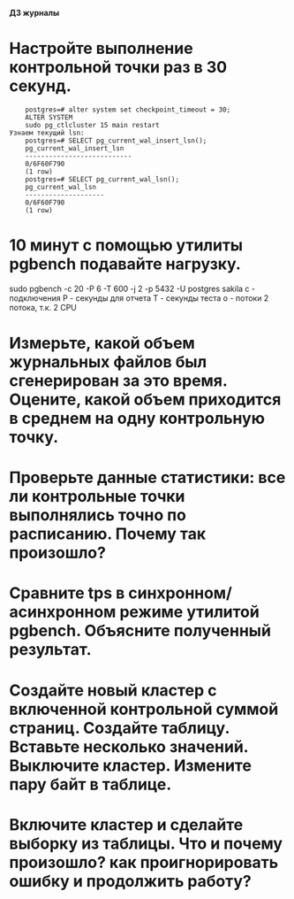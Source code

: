 **ДЗ журналы**
# Настройте выполнение контрольной точки раз в 30 секунд.
        postgres=# alter system set checkpoint_timeout = 30;
        ALTER SYSTEM
        sudo pg_ctlcluster 15 main restart
    Узнаем текущий lsn:
        postgres=# SELECT pg_current_wal_insert_lsn();
        pg_current_wal_insert_lsn
        ---------------------------
        0/6F60F790
        (1 row)
        postgres=# SELECT pg_current_wal_lsn();
        pg_current_wal_lsn
        --------------------
        0/6F60F790
        (1 row)
# 10 минут c помощью утилиты pgbench подавайте нагрузку.

sudo pgbench -c 20 -P 6 -T 600 -j 2 -p 5432 -U postgres sakila
        c - подключения
        P - секунды для отчета
        Т - секунды теста
        о - потоки 2 потока, т.к. 2 CPU

# Измерьте, какой объем журнальных файлов был сгенерирован за это время. Оцените, какой объем приходится в среднем на одну контрольную точку.

# Проверьте данные статистики: все ли контрольные точки выполнялись точно по расписанию. Почему так произошло?

# Сравните tps в синхронном/асинхронном режиме утилитой pgbench. Объясните полученный результат.

# Создайте новый кластер с включенной контрольной суммой страниц. Создайте таблицу. Вставьте несколько значений. Выключите кластер. Измените пару байт в таблице. 

# Включите кластер и сделайте выборку из таблицы. Что и почему произошло? как проигнорировать ошибку и продолжить работу?





